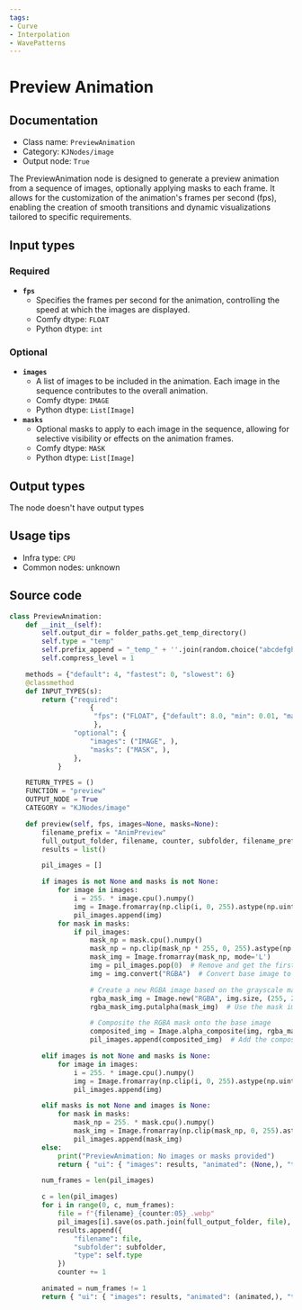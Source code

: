 ```yaml
---
tags:
- Curve
- Interpolation
- WavePatterns
---
```


# Preview Animation
## Documentation
- Class name: `PreviewAnimation`
- Category: `KJNodes/image`
- Output node: `True`

The PreviewAnimation node is designed to generate a preview animation from a sequence of images, optionally applying masks to each frame. It allows for the customization of the animation's frames per second (fps), enabling the creation of smooth transitions and dynamic visualizations tailored to specific requirements.
## Input types
### Required
- **`fps`**
    - Specifies the frames per second for the animation, controlling the speed at which the images are displayed.
    - Comfy dtype: `FLOAT`
    - Python dtype: `int`
### Optional
- **`images`**
    - A list of images to be included in the animation. Each image in the sequence contributes to the overall animation.
    - Comfy dtype: `IMAGE`
    - Python dtype: `List[Image]`
- **`masks`**
    - Optional masks to apply to each image in the sequence, allowing for selective visibility or effects on the animation frames.
    - Comfy dtype: `MASK`
    - Python dtype: `List[Image]`
## Output types
The node doesn't have output types
## Usage tips
- Infra type: `CPU`
- Common nodes: unknown


## Source code
```python
class PreviewAnimation:
    def __init__(self):
        self.output_dir = folder_paths.get_temp_directory()
        self.type = "temp"
        self.prefix_append = "_temp_" + ''.join(random.choice("abcdefghijklmnopqrstupvxyz") for x in range(5))
        self.compress_level = 1

    methods = {"default": 4, "fastest": 0, "slowest": 6}
    @classmethod
    def INPUT_TYPES(s):
        return {"required":
                    {
                     "fps": ("FLOAT", {"default": 8.0, "min": 0.01, "max": 1000.0, "step": 0.01}),
                     },
                "optional": {
                    "images": ("IMAGE", ),
                    "masks": ("MASK", ),
                },
            }

    RETURN_TYPES = ()
    FUNCTION = "preview"
    OUTPUT_NODE = True
    CATEGORY = "KJNodes/image"

    def preview(self, fps, images=None, masks=None):
        filename_prefix = "AnimPreview"
        full_output_folder, filename, counter, subfolder, filename_prefix = folder_paths.get_save_image_path(filename_prefix, self.output_dir)
        results = list()

        pil_images = []

        if images is not None and masks is not None:
            for image in images:
                i = 255. * image.cpu().numpy()
                img = Image.fromarray(np.clip(i, 0, 255).astype(np.uint8))
                pil_images.append(img)
            for mask in masks:
                if pil_images: 
                    mask_np = mask.cpu().numpy()
                    mask_np = np.clip(mask_np * 255, 0, 255).astype(np.uint8)  # Convert to values between 0 and 255
                    mask_img = Image.fromarray(mask_np, mode='L')
                    img = pil_images.pop(0)  # Remove and get the first image
                    img = img.convert("RGBA")  # Convert base image to RGBA

                    # Create a new RGBA image based on the grayscale mask
                    rgba_mask_img = Image.new("RGBA", img.size, (255, 255, 255, 255))
                    rgba_mask_img.putalpha(mask_img)  # Use the mask image as the alpha channel

                    # Composite the RGBA mask onto the base image
                    composited_img = Image.alpha_composite(img, rgba_mask_img)
                    pil_images.append(composited_img)  # Add the composited image back

        elif images is not None and masks is None:
            for image in images:
                i = 255. * image.cpu().numpy()
                img = Image.fromarray(np.clip(i, 0, 255).astype(np.uint8))
                pil_images.append(img)

        elif masks is not None and images is None:
            for mask in masks:
                mask_np = 255. * mask.cpu().numpy()
                mask_img = Image.fromarray(np.clip(mask_np, 0, 255).astype(np.uint8))
                pil_images.append(mask_img)
        else:
            print("PreviewAnimation: No images or masks provided")
            return { "ui": { "images": results, "animated": (None,), "text": "empty" }}

        num_frames = len(pil_images)

        c = len(pil_images)
        for i in range(0, c, num_frames):
            file = f"{filename}_{counter:05}_.webp"
            pil_images[i].save(os.path.join(full_output_folder, file), save_all=True, duration=int(1000.0/fps), append_images=pil_images[i + 1:i + num_frames], lossless=False, quality=80, method=4)
            results.append({
                "filename": file,
                "subfolder": subfolder,
                "type": self.type
            })
            counter += 1

        animated = num_frames != 1
        return { "ui": { "images": results, "animated": (animated,), "text": [f"{num_frames}x{pil_images[0].size[0]}x{pil_images[0].size[1]}"] } }

```
